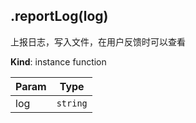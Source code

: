 <a name="module_miot/Device--module.exports..IDevice+reportLog"></a>

## .reportLog(log)
上报日志，写入文件，在用户反馈时可以查看

**Kind**: instance function  

| Param | Type |
| --- | --- |
| log | <code>string</code> | 

